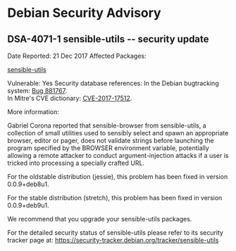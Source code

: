 
Debian Security Advisory
========================


DSA-4071-1 sensible-utils -- security update
--------------------------------------------



Date Reported:
21 Dec 2017
Affected Packages:

[sensible-utils](https://packages.debian.org/src:sensible-utils)

Vulnerable:
Yes
Security database references:
In the Debian bugtracking system: [Bug 881767](https://bugs.debian.org/cgi-bin/bugreport.cgi?bug=881767).  
In Mitre's CVE dictionary: [CVE-2017-17512](https://security-tracker.debian.org/tracker/CVE-2017-17512).  

More information:

Gabriel Corona reported that sensible-browser from sensible-utils, a
collection of small utilities used to sensibly select and spawn an
appropriate browser, editor or pager, does not validate strings before
launching the program specified by the BROWSER environment variable,
potentially allowing a remote attacker to conduct argument-injection
attacks if a user is tricked into processing a specially crafted URL.


For the oldstable distribution (jessie), this problem has been fixed
in version 0.0.9+deb8u1.


For the stable distribution (stretch), this problem has been fixed in
version 0.0.9+deb9u1.


We recommend that you upgrade your sensible-utils packages.


For the detailed security status of sensible-utils please refer to its
security tracker page at:
<https://security-tracker.debian.org/tracker/sensible-utils>





